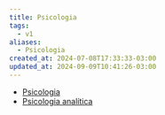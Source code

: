 ```yaml
---
title: Psicologia
tags:
  - v1
aliases:
  - Psicologia
created_at: 2024-07-08T17:33:33-03:00
updated_at: 2024-09-09T10:41:26-03:00
---
```

- [Psicologia](../rascunhos/2024/07/08/Psicologia.md)
- [Psicologia analítica](../atomos/2024/07/26/Psicologia_analitica.md)
